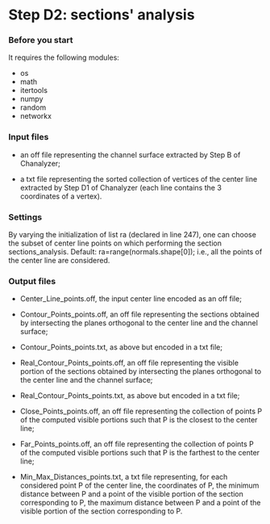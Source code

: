 # Step D2: sections' analysis


### Before you start

It requires the following modules:
- os
- math
- itertools
- numpy
- random
- networkx


### Input files

- an off file representing the channel surface extracted by Step B of Chanalyzer;

- a txt file representing the sorted collection of vertices of the center line extracted by Step D1 of Chanalyzer (each line contains the 3 coordinates of a vertex).


### Settings

By varying the initialization of list ra (declared in line 247), one can choose the subset of center line points on which performing the section sections_analysis.
Default: ra=range(normals.shape[0]); i.e., all the points of the center line are considered.


### Output files

- Center_Line_points.off, the input center line encoded as an off file;

- Contour_Points_points.off, an off file representing the sections obtained by intersecting the planes orthogonal to the center line and the channel surface;

- Contour_Points_points.txt, as above but encoded in a txt file;

- Real_Contour_Points_points.off, an off file representing the visible portion of the sections obtained by intersecting the planes orthogonal to the center line and the channel surface;

- Real_Contour_Points_points.txt, as above but encoded in a txt file;

- Close_Points_points.off, an off file representing the collection of points P of the computed visible portions such that P is the closest to the center line;

- Far_Points_points.off, an off file representing the collection of points P of the computed visible portions such that P is the farthest to the center line;

- Min_Max_Distances_points.txt, a txt file representing, for each considered point P of the center line, the coordinates of P, the minimum distance between P and a point of the visible portion of the section corresponding to P, the maximum distance between P and a point of the visible portion of the section corresponding to P.

